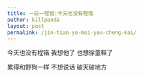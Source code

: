```yaml
---
title: 一日一程锴:今天也没有程锴
author: killpanda
layout: post
permalink: /jin-tian-ye-mei-you-cheng-kai/
---
```

今天也没有程锴 我想他了 也想徐童鞋了
 
累得和野狗一样 不想说话 破天破地方